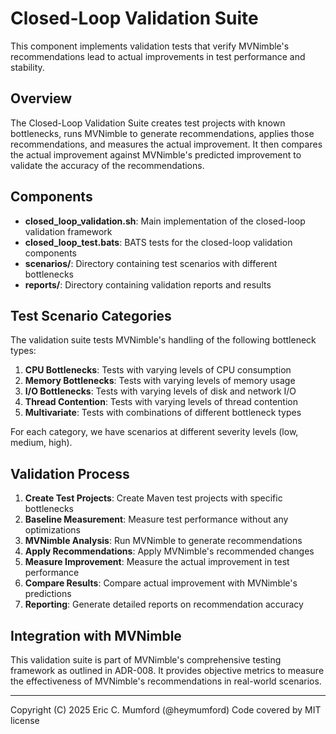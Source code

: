 # Closed-Loop Validation Suite

This component implements validation tests that verify MVNimble's recommendations lead to actual improvements in test performance and stability.

## Overview

The Closed-Loop Validation Suite creates test projects with known bottlenecks, runs MVNimble to generate recommendations, applies those recommendations, and measures the actual improvement. It then compares the actual improvement against MVNimble's predicted improvement to validate the accuracy of the recommendations.

## Components

- **closed_loop_validation.sh**: Main implementation of the closed-loop validation framework
- **closed_loop_test.bats**: BATS tests for the closed-loop validation components
- **scenarios/**: Directory containing test scenarios with different bottlenecks
- **reports/**: Directory containing validation reports and results

## Test Scenario Categories

The validation suite tests MVNimble's handling of the following bottleneck types:

1. **CPU Bottlenecks**: Tests with varying levels of CPU consumption
2. **Memory Bottlenecks**: Tests with varying levels of memory usage
3. **I/O Bottlenecks**: Tests with varying levels of disk and network I/O
4. **Thread Contention**: Tests with varying levels of thread contention
5. **Multivariate**: Tests with combinations of different bottleneck types

For each category, we have scenarios at different severity levels (low, medium, high).

## Validation Process

1. **Create Test Projects**: Create Maven test projects with specific bottlenecks
2. **Baseline Measurement**: Measure test performance without any optimizations
3. **MVNimble Analysis**: Run MVNimble to generate recommendations
4. **Apply Recommendations**: Apply MVNimble's recommended changes
5. **Measure Improvement**: Measure the actual improvement in test performance
6. **Compare Results**: Compare actual improvement with MVNimble's predictions
7. **Reporting**: Generate detailed reports on recommendation accuracy

## Integration with MVNimble

This validation suite is part of MVNimble's comprehensive testing framework as outlined in ADR-008. It provides objective metrics to measure the effectiveness of MVNimble's recommendations in real-world scenarios.

---
Copyright (C) 2025 Eric C. Mumford (@heymumford) Code covered by MIT license
